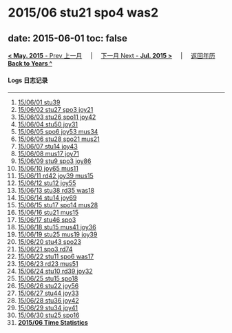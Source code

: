 # 2015/06 stu21 spo4 was2

date: 2015-06-01
toc: false
---
[**< May. 2015** - Prev 上一月](/lifelogs/2015/05/index.md) &nbsp; &nbsp; | &nbsp; &nbsp; [下一月 Next - **Jul. 2015 >**](/lifelogs/2015/07/index.md) &nbsp; &nbsp; |  &nbsp; &nbsp; [返回年历 **Back to Years ^**](/lifelogs)
<br/>
#### Logs 日志记录
---
1. [15/06/01 stu39](/lifelogs/2015/06/d01.md)
2. [15/06/02 stu27 spo3 joy21](/lifelogs/2015/06/d02.md)
3. [15/06/03 stu26 spo11 joy42](/lifelogs/2015/06/d03.md)
4. [15/06/04 stu50 joy31](/lifelogs/2015/06/d04.md)
5. [15/06/05 spo6 joy53 mus34](/lifelogs/2015/06/d05.md)
6. [15/06/06 stu28 spo21 mus21](/lifelogs/2015/06/d06.md)
7. [15/06/07 stu14 joy43](/lifelogs/2015/06/d07.md)
8. [15/06/08 mus17 joy71](/lifelogs/2015/06/d08.md)
9. [15/06/09 stu9 spo3 joy86](/lifelogs/2015/06/d09.md)
10. [15/06/10 joy65 mus11](/lifelogs/2015/06/d10.md)
11. [15/06/11 rd42 joy39 mus15](/lifelogs/2015/06/d11.md)
12. [15/06/12 stu12 joy55](/lifelogs/2015/06/d12.md)
13. [15/06/13 stu38 rd35 was18](/lifelogs/2015/06/d13.md)
14. [15/06/14 stu14 joy69](/lifelogs/2015/06/d14.md)
15. [15/06/15 stu17 spo14 mus28](/lifelogs/2015/06/d15.md)
16. [15/06/16 stu21 mus15](/lifelogs/2015/06/d16.md)
17. [15/06/17 stu46 spo3](/lifelogs/2015/06/d17.md)
18. [15/06/18 stu15 mus41 joy36](/lifelogs/2015/06/d18.md)
19. [15/06/19 stu25 mus19 joy39](/lifelogs/2015/06/d19.md)
20. [15/06/20 stu43 spo23](/lifelogs/2015/06/d20.md)
21. [15/06/21 spo3 rd74](/lifelogs/2015/06/d21.md)
22. [15/06/22 stu11 spo6 was17](/lifelogs/2015/06/d22.md)
23. [15/06/23 rd23 mus51](/lifelogs/2015/06/d23.md)
24. [15/06/24 stu10 rd39 joy32](/lifelogs/2015/06/d24.md)
25. [15/06/25 stu15 spo18](/lifelogs/2015/06/d25.md)
26. [15/06/26 stu22 joy56](/lifelogs/2015/06/d26.md)
27. [15/06/27 stu44 joy33](/lifelogs/2015/06/d27.md)
28. [15/06/28 stu36 joy42](/lifelogs/2015/06/d28.md)
29. [15/06/29 stu34 joy41](/lifelogs/2015/06/d29.md)
30. [15/06/30 stu25 spo16](/lifelogs/2015/06/d30.md)
31. **[2015/06 Time Statistics](/lifelogs/2015/06/time_stat.md)**
